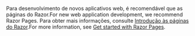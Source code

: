 <span data-ttu-id="4c3bf-101">Para desenvolvimento de novos aplicativos web, é recomendável que as páginas do Razor.</span><span class="sxs-lookup"><span data-stu-id="4c3bf-101">For new web application development, we recommend Razor Pages.</span></span> <span data-ttu-id="4c3bf-102">Para obter mais informações, consulte [Introdução às páginas do Razor](/aspnet/core/tutorials/razor-pages/razor-pages-start).</span><span class="sxs-lookup"><span data-stu-id="4c3bf-102">For more information, see [Get started with Razor Pages](/aspnet/core/tutorials/razor-pages/razor-pages-start).</span></span>